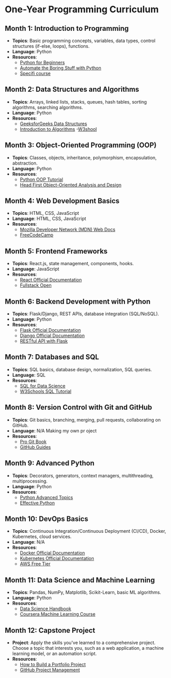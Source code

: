 # One-Year Programming Curriculum

## Month 1: Introduction to Programming
- **Topics**: Basic programming concepts, variables, data types, control structures (if-else, loops), functions.
- **Language**: Python
- **Resources**: 
  - [Python for Beginners](https://www.python.org/about/gettingstarted/)
  - [Automate the Boring Stuff with Python](https://automatetheboringstuff.com/)
  - [Specifi course](https://pyflo.net/)
 
## Month 2: Data Structures and Algorithms
- **Topics**: Arrays, linked lists, stacks, queues, hash tables, sorting algorithms, searching algorithms.
- **Language**: Python
- **Resources**: 
  - [GeeksforGeeks Data Structures](https://www.geeksforgeeks.org/data-structures/)
  - [Introduction to Algorithms](https://mitpress.mit.edu/books/introduction-algorithms)
  -[W3shool](https://www.w3schools.com/dsa/dsa_algo_bubblesort.php)

## Month 3: Object-Oriented Programming (OOP)
- **Topics**: Classes, objects, inheritance, polymorphism, encapsulation, abstraction.
- **Language**: Python
- **Resources**: 
  - [Python OOP Tutorial](https://realpython.com/python3-object-oriented-programming/)
  - [Head First Object-Oriented Analysis and Design](https://www.amazon.com/Head-First-Object-Oriented-Analysis-Design/dp/0596008678)

## Month 4: Web Development Basics
- **Topics**: HTML, CSS, JavaScript
- **Language**: HTML, CSS, JavaScript
- **Resources**: 
  - [Mozilla Developer Network (MDN) Web Docs](https://developer.mozilla.org/en-US/docs/Learn)
  - [FreeCodeCamp](https://www.freecodecamp.org/learn/)

## Month 5: Frontend Frameworks
- **Topics**: React.js, state management, components, hooks.
- **Language**: JavaScript
- **Resources**: 
  - [React Official Documentation](https://reactjs.org/docs/getting-started.html)
  - [Fullstack Open](https://fullstackopen.com/en/)

## Month 6: Backend Development with Python
- **Topics**: Flask/Django, REST APIs, database integration (SQL/NoSQL).
- **Language**: Python
- **Resources**: 
  - [Flask Official Documentation](https://flask.palletsprojects.com/en/2.0.x/)
  - [Django Official Documentation](https://docs.djangoproject.com/en/stable/)
  - [RESTful API with Flask](https://www.udacity.com/course/designing-restful-apis--ud388)

## Month 7: Databases and SQL
- **Topics**: SQL basics, database design, normalization, SQL queries.
- **Language**: SQL
- **Resources**: 
  - [SQL for Data Science](https://www.coursera.org/learn/sql-for-data-science)
  - [W3Schools SQL Tutorial](https://www.w3schools.com/sql/)

## Month 8: Version Control with Git and GitHub
- **Topics**: Git basics, branching, merging, pull requests, collaborating on GitHub.
- **Language**: N/A Making my own pr   oject
- **Resources**: 
  - [Pro Git Book](https://git-scm.com/book/en/v2)
  - [GitHub Guides](https://guides.github.com/)

## Month 9: Advanced Python
- **Topics**: Decorators, generators, context managers, multithreading, multiprocessing.
- **Language**: Python
- **Resources**: 
  - [Python Advanced Topics](https://realpython.com/tutorials/advanced/)
  - [Effective Python](https://effectivepython.com/)

## Month 10: DevOps Basics
- **Topics**: Continuous Integration/Continuous Deployment (CI/CD), Docker, Kubernetes, cloud services.
- **Language**: N/A
- **Resources**: 
  - [Docker Official Documentation](https://docs.docker.com/get-started/)
  - [Kubernetes Official Documentation](https://kubernetes.io/docs/home/)
  - [AWS Free Tier](https://aws.amazon.com/free/)

## Month 11: Data Science and Machine Learning
- **Topics**: Pandas, NumPy, Matplotlib, Scikit-Learn, basic ML algorithms.
- **Language**: Python
- **Resources**: 
  - [Data Science Handbook](https://jakevdp.github.io/PythonDataScienceHandbook/)
  - [Coursera Machine Learning Course](https://www.coursera.org/learn/machine-learning)

## Month 12: Capstone Project
- **Project**: Apply the skills you've learned to a comprehensive project. Choose a topic that interests you, such as a web application, a machine learning model, or an automation script.
- **Resources**: 
  - [How to Build a Portfolio Project](https://www.freecodecamp.org/news/how-to-build-a-portfolio-project/)
  - [GitHub Project Management](https://guides.github.com/features/issues/)